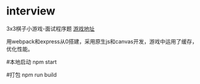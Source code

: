 # interview
3x3棋子小游戏-面试程序题
[游戏地址](http://120.79.56.178:3000/)

用webpack和express从0搭建，采用原生js和canvas开发，游戏中运用了缓存，优化性能。

#本地启动
npm start

#打包
npm run build


